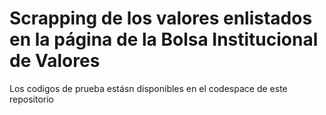# Scrapping de los valores enlistados en la página de la Bolsa Institucional de Valores
Los codigos de prueba estásn disponibles en el codespace de este repositorio
